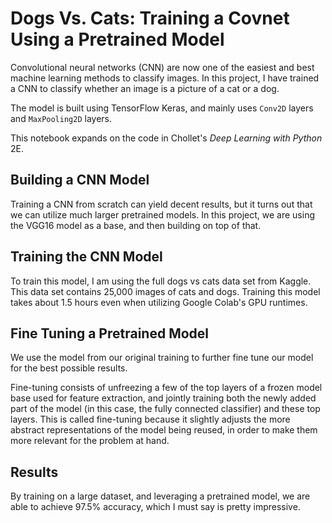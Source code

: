 # Dogs Vs. Cats: Training a Covnet Using a Pretrained Model

Convolutional neural networks (CNN) are now one of the easiest and best machine learning methods to classify images. In this project, I have trained a CNN to classify whether an image is a picture of a cat or a dog.

The model is built using TensorFlow Keras, and mainly uses `Conv2D` layers and `MaxPooling2D` layers.

This notebook expands on the code in Chollet's *Deep Learning with Python* 2E.

## Building a CNN Model

Training a CNN from scratch can yield decent results, but it turns out that we can utilize much larger pretrained models. In this project, we are using the VGG16 model as a base, and then building on top of that.

## Training the CNN Model

To train this model, I am using the full dogs vs cats data set from Kaggle. This data set contains 25,000 images of cats and dogs. Training this model takes about 1.5 hours even when utilizing Google Colab's GPU runtimes. 

## Fine Tuning a Pretrained Model

We use the model from our original training to further fine tune our model for the best possible results. 

Fine-tuning consists of unfreezing a few of the top layers of a frozen model base used for feature extraction, and jointly training both the newly added part of the model (in this case, the fully connected classifier) and these top layers. This is called fine-tuning because it slightly adjusts the more abstract representations of the model being reused, in order to make them more relevant for the problem at hand.

## Results

By training on a large dataset, and leveraging a pretrained model, we are able to achieve 97.5% accuracy, which I must say is pretty impressive.